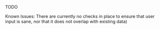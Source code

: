 TODO


Known Issues: There are currently no checks in place to ensure that user input is sane, nor that it does not overlap with existing data)